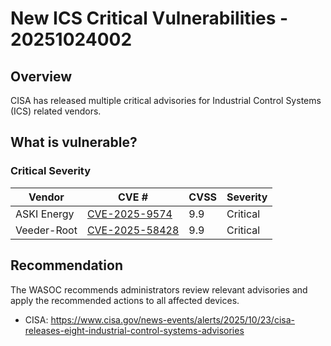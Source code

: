 # New ICS Critical Vulnerabilities - 20251024002

## Overview

CISA has released multiple critical advisories for Industrial Control Systems (ICS) related vendors.

## What is vulnerable?

### Critical Severity

| Vendor | CVE # | CVSS | Severity |
| ------ | ----- | ---- | -------- |
|    ASKI Energy    | [CVE-2025-9574](https://www.cve.org/CVERecord?id=CVE-2025-9574)      |  9.9    | Critical         |
| Veeder-Root | [CVE-2025-58428](https://www.cve.org/CVERecord?id=CVE-2025-58428) | 9.9 | Critical |


## Recommendation

The WASOC recommends administrators review relevant advisories and apply the recommended actions to all affected devices.

- CISA: <https://www.cisa.gov/news-events/alerts/2025/10/23/cisa-releases-eight-industrial-control-systems-advisories>
